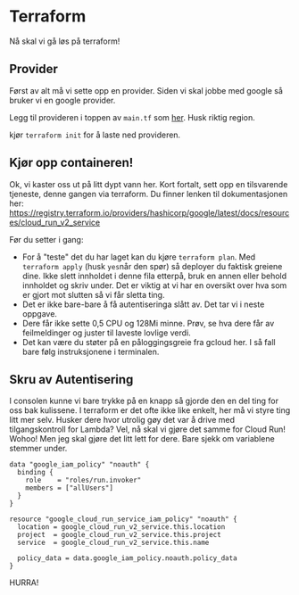 # Terraform

Nå skal vi gå løs på terraform!

## Provider

Først av alt må vi sette opp en provider. Siden vi skal jobbe med google så bruker vi en google provider.

Legg til provideren i toppen av `main.tf` som [her](https://registry.terraform.io/providers/hashicorp/google/latest/docs#example-usage). Husk riktig region.

kjør `terraform init` for å laste ned provideren.

## Kjør opp containeren!

Ok, vi kaster oss ut på litt dypt vann her.
Kort fortalt, sett opp en tilsvarende tjeneste, denne gangen via terraform.
Du finner lenken til dokumentasjonen her: https://registry.terraform.io/providers/hashicorp/google/latest/docs/resources/cloud_run_v2_service

Før du setter i gang:

- For å "teste" det du har laget kan du kjøre `terraform plan`. Med `terraform apply` (husk `yes`når den spør) så deployer du faktisk greiene dine. Ikke slett innholdet i denne fila etterpå, bruk en annen eller behold innholdet og skriv under. Det er viktig at vi har en oversikt over hva som er gjort mot slutten så vi får sletta ting.
- Det er ikke bare-bare å få autentiseringa slått av. Det tar vi i neste oppgave.
- Dere får ikke sette 0,5 CPU og 128Mi minne. Prøv, se hva dere får av feilmeldinger og juster til laveste lovlige verdi.
- Det kan være du støter på en påloggingsgreie fra gcloud her. I så fall bare følg instruksjonene i terminalen.

## Skru av Autentisering

I consolen kunne vi bare trykke på en knapp så gjorde den en del ting for oss bak kulissene. I terraform er det ofte ikke like enkelt, her må vi styre ting litt mer selv. Husker dere hvor utrolig gøy det var å drive med tilgangskontroll for Lambda? Vel, nå skal vi gjøre det samme for Cloud Run! Wohoo! Men jeg skal gjøre det litt lett for dere. Bare sjekk om variablene stemmer under.

```hcl
data "google_iam_policy" "noauth" {
  binding {
    role    = "roles/run.invoker"
    members = ["allUsers"]
  }
}

resource "google_cloud_run_service_iam_policy" "noauth" {
  location = google_cloud_run_v2_service.this.location
  project  = google_cloud_run_v2_service.this.project
  service  = google_cloud_run_v2_service.this.name

  policy_data = data.google_iam_policy.noauth.policy_data
}
```

HURRA!
